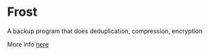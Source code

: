 Frost
=====

A backup program that does deduplication, compression, encryption

More info <a href="http://x-ryl669.github.io/Frost/">here</a>
